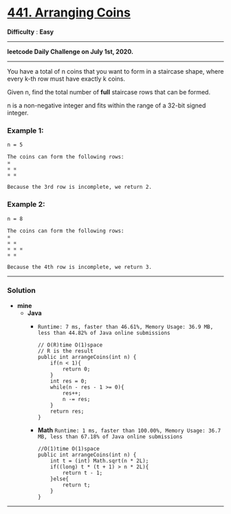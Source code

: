 # [441. Arranging Coins](https://leetcode.com/problems/arranging-coins/)

**Difficulty** : **Easy**

---

**leetcode Daily Challenge on July 1st, 2020.**

---

You have a total of n coins that you want to form in a staircase shape, where every k-th row must have exactly k coins.

Given n, find the total number of **full** staircase rows that can be formed.

n is a non-negative integer and fits within the range of a 32-bit signed integer.

### Example 1:
```
n = 5

The coins can form the following rows:
¤
¤ ¤
¤ ¤

Because the 3rd row is incomplete, we return 2.
```

### Example 2:
```
n = 8

The coins can form the following rows:
¤
¤ ¤
¤ ¤ ¤
¤ ¤

Because the 4th row is incomplete, we return 3.
```

---

### Solution
* **mine**
  * **Java**
    * `Runtime: 7 ms, faster than 46.61%, Memory Usage: 36.9 MB, less than 44.82% of Java online submissions`
      ```
      // O(R)time O(1)space
      // R is the result
      public int arrangeCoins(int n) {
          if(n < 1){
              return 0;
          }
          int res = 0;
          while(n - res - 1 >= 0){
              res++;
              n -= res;        
          }
          return res;
      }
      ```
      
    * **Math** `Runtime: 1 ms, faster than 100.00%, Memory Usage: 36.7 MB, less than 67.18% of Java online submissions`
      ```
      //O(1)time O(1)space
      public int arrangeCoins(int n) {
          int t = (int) Math.sqrt(n * 2L);
          if((long) t * (t + 1) > n * 2L){
              return t - 1;
          }else{
              return t;
          }
      }
      ```
  
---
  
